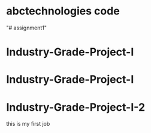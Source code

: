 # abctechnologies code
"# assignment1" 
# Industry-Grade-Project-I
# Industry-Grade-Project-I
# Industry-Grade-Project-I-2
this is my first job
